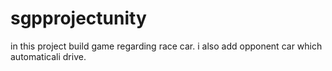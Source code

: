 # sgpprojectunity
in this project  build game regarding race car. i also add opponent car which automaticali drive.  
